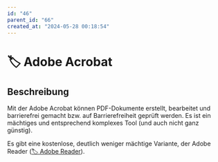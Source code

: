 ```yaml
---
id: "46"
parent_id: "66"
created_at: "2024-05-28 00:18:54"
---
```


# 🏷️ Adobe Acrobat

## Beschreibung

Mit der Adobe Acrobat können PDF-Dokumente erstellt, bearbeitet und barrierefrei gemacht bzw. auf Barrierefreiheit geprüft werden. Es ist ein mächtiges und entsprechend komplexes Tool (und auch nicht ganz günstig).

Es gibt eine kostenlose, deutlich weniger mächtige Variante, der Adobe Reader ([🏷️ Adobe Reader](/de/tags/adobe-reader)).

